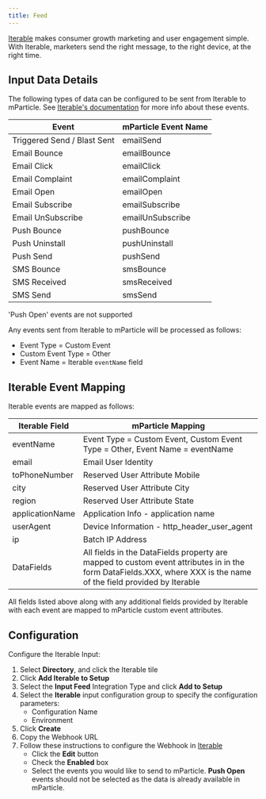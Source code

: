 ```yaml
---
title: Feed
---
```


[Iterable](https://www.iterable.com) makes consumer growth marketing and user engagement simple. With Iterable, marketers send the right message, to the right device, at the right time.

## Input Data Details

The following types of data can be configured to be sent from Iterable to mParticle. See [Iterable's documentation](https://support.iterable.com/hc/en-us/articles/208013936) for more info about these events.

| Event | mParticle Event Name  |
| ---------------|-------------|
| Triggered Send / Blast Sent | emailSend | 
| Email Bounce | emailBounce |
| Email Click | emailClick |
| Email Complaint | emailComplaint |
| Email Open | emailOpen |
| Email Subscribe | emailSubscribe |
| Email UnSubscribe | emailUnSubscribe |
| Push Bounce | pushBounce |
| Push Uninstall | pushUninstall |
| Push Send | pushSend |
| SMS Bounce | smsBounce |
| SMS Received | smsReceived |
| SMS Send | smsSend |

'Push Open' events are not supported

Any events sent from Iterable to mParticle will be processed as follows:

* Event Type = Custom Event
* Custom Event Type = Other
* Event Name = Iterable `eventName` field

## Iterable Event Mapping

Iterable events are mapped as follows:

Iterable Field | mParticle Mapping
|---|---|
eventName | Event Type = Custom Event, Custom Event Type = Other, Event Name = eventName
email | Email User Identity
toPhoneNumber | Reserved User Attribute Mobile
city | Reserved User Attribute City
region | Reserved User Attribute State
applicationName | Application Info - application name
userAgent | Device Information - http_header_user_agent
ip | Batch IP Address
DataFields | All fields in the DataFields property are mapped to custom event attributes in in the form DataFields.XXX, where XXX is the name of the field provided by Iterable

<aside>All fields listed above along with any additional fields provided by Iterable with each event are mapped to mParticle custom event attributes.</aside>

## Configuration

Configure the Iterable Input: 

1.  Select **Directory**, and click the Iterable tile
2.  Click **Add Iterable to Setup**
3.  Select the **Input Feed** Integration Type and click **Add to Setup**
4.  Select the **Iterable** input configuration group to specify the configuration parameters:
    * Configuration Name
    * Environment
5.  Click **Create**
6.  Copy the Webhook URL
7.  Follow these instructions to configure the Webhook in [Iterable](http://support.iterable.com/hc/en-us/articles/208013936-System-Webhooks)
    * Click the **Edit** button
    * Check the **Enabled** box
    * Select the events you would like to send to mParticle.  **Push Open** events should not be selected as the data is already available in mParticle.
